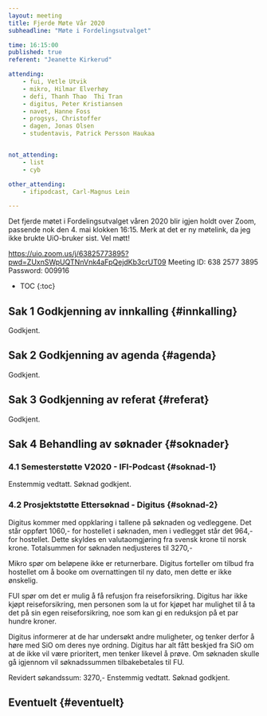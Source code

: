 ```yaml
---
layout: meeting
title: Fjerde Møte Vår 2020
subheadline: "Møte i Fordelingsutvalget"

time: 16:15:00
published: true
referent: "Jeanette Kirkerud"

attending:
    - fui, Vetle Utvik
    - mikro, Hilmar Elverhøy
    - defi, Thanh Thao  Thi Tran
    - digitus, Peter Kristiansen
    - navet, Hanne Foss
    - progsys, Christoffer
    - dagen, Jonas Olsen
    - studentavis, Patrick Persson Haukaa


not_attending:
    - list
    - cyb

other_attending:
    - ifipodcast, Carl-Magnus Lein

---
```

Det fjerde møtet i Fordelingsutvalget våren 2020 blir igjen holdt over Zoom,
passende nok den 4. mai klokken 16:15. 
Merk at det er ny møtelink, da jeg ikke brukte UiO-bruker sist.
Vel møtt!

https://uio.zoom.us/j/63825773895?pwd=ZUxnSWpUQTNnVnk4aFpQejdKb3crUT09
Meeting ID: 638 2577 3895
Password: 009916

* TOC
{:toc}

## Sak 1 Godkjenning av innkalling {#innkalling}

Godkjent.

## Sak 2 Godkjenning av agenda {#agenda}

Godkjent.

## Sak 3 Godkjenning av referat {#referat}

Godkjent.

## Sak 4 Behandling av søknader {#soknader}

### 4.1 Semesterstøtte V2020 - IFI-Podcast {#soknad-1}

Enstemmig vedtatt.
Søknad godkjent.

### 4.2 Prosjektstøtte Ettersøknad - Digitus {#soknad-2}

Digitus kommer med oppklaring i tallene på søknaden og vedleggene. Det står oppført 1060,- for hostellet i søknaden, men i vedlegget står det 964,- for hostellet. Dette skyldes en valutaomgjøring fra svensk krone til norsk krone. Totalsummen for søknaden nedjusteres til 3270,-

Mikro spør om beløpene ikke er returnerbare. Digitus forteller om tilbud fra hostellet om å booke om overnattingen til ny dato, men dette er ikke ønskelig.

FUI spør om det er mulig å få refusjon fra reiseforsikring. Digitus har ikke kjøpt reiseforsikring, men personen som la ut for kjøpet har mulighet til å ta det på sin egen reiseforsikring, noe som kan gi en reduksjon på et par hundre kroner.

Digitus informerer at de har undersøkt andre muligheter, og tenker derfor å høre med SiO om deres nye ordning. Digitus har alt fått beskjed fra SiO om at de ikke vil være prioritert, men tenker likevel å prøve. Om søknaden skulle gå igjennom vil søknadssummen tilbakebetales til FU.

Revidert søkandssum: 3270,-
Enstemmig vedtatt.
Søknad godkjent.

## Eventuelt {#eventuelt}

